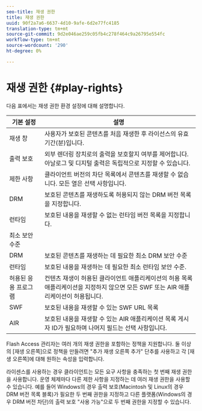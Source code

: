```yaml
---
seo-title: 재생 권한
title: 재생 권한
uuid: 90f2a7a6-6637-4d10-9afe-6d2e77fc4185
translation-type: tm+mt
source-git-commit: 9d2e046ae259c05fb4c278f464c9a26795e554fc
workflow-type: tm+mt
source-wordcount: '290'
ht-degree: 0%

---
```



# 재생 권한 {#play-rights}

다음 표에서는 재생 권한 환경 설정에 대해 설명합니다.

| 기본 설정 | 설명 |
|--- |--- |
| 재생 창 | 사용자가 보호된 콘텐츠를 처음 재생한 후 라이선스의 유효 기간(분)입니다. |
| 출력 보호 | 외부 렌더링 장치로의 출력을 보호할지 여부를 제어합니다. 아날로그 및 디지털 출력은 독립적으로 지정할 수 있습니다. |
| 제한 사항 | 클라이언트 버전의 차단 목록에서 콘텐츠를 재생할 수 없습니다. 모든 열은 선택 사항입니다. |
| DRM | 보호된 콘텐츠를 재생하도록 허용되지 않는 DRM 버전 목록을 지정합니다. |
| 런타임 | 보호된 내용을 재생할 수 없는 런타임 버전 목록을 지정합니다. |
| 최소 보안 수준 |  |
| DRM | 보호된 콘텐츠를 재생하는 데 필요한 최소 DRM 보안 수준 |
| 런타임 | 보호된 내용을 재생하는 데 필요한 최소 런타임 보안 수준. |
| 허용된 응용 프로그램 | 컨텐츠 재생이 허용된 클라이언트 애플리케이션의 허용 목록 애플리케이션을 지정하지 않으면 모든 SWF 또는 AIR 애플리케이션이 허용됩니다. |
| SWF | 보호된 내용을 재생할 수 있는 SWF URL 목록 |
| AIR | 보호된 내용을 재생할 수 있는 AIR 애플리케이션 목록 게시자 ID가 필요하며 나머지 필드는 선택 사항입니다. |

Flash Access 관리자는 여러 개의 재생 권한을 포함하는 정책을 지원합니다. 둘 이상의 [재생 오른쪽]으로 정책을 만들려면 &quot;추가 재생 오른쪽 추가&quot; 단추를 사용하고 각 [재생 오른쪽]에 대해 원하는 속성을 입력합니다.

라이센스를 사용하는 경우 클라이언트는 모든 요구 사항을 충족하는 첫 번째 재생 권한을 사용합니다. 운영 체제마다 다른 제한 사항을 지정하는 데 여러 재생 권한을 사용할 수 있습니다. 예를 들어 Windows의 경우 출력 보호(Macintosh 및 Linux의 경우 DRM 버전 목록 블록)가 필요한 두 번째 권한을 지정하고 다른 플랫폼(Windows의 경우 DRM 버전 차단)의 출력 보호 &quot;사용 가능&quot;으로 두 번째 권한을 지정할 수 있습니다.
